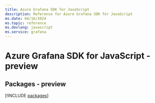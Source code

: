 ```yaml
---
title: Azure Grafana SDK for JavaScript
description: Reference for Azure Grafana SDK for JavaScript
ms.date: 04/16/2024
ms.topic: reference
ms.devlang: javascript
ms.service: grafana
---
```

# Azure Grafana SDK for JavaScript - preview
## Packages - preview
[!INCLUDE [packages](grafana-index.md)]